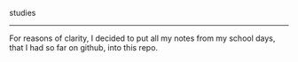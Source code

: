 studies
______
For reasons of clarity, I decided to put all my notes from my school days, that
I had so far on github, into this repo.
